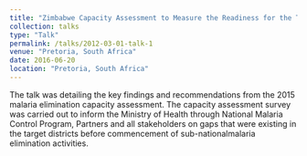 ```yaml
---
title: "Zimbabwe Capacity Assessment to Measure the Readiness for the Transition to Malaria Elimination in Selected Districts"
collection: talks
type: "Talk"
permalink: /talks/2012-03-01-talk-1
venue: "Pretoria, South Africa"
date: 2016-06-20
location: "Pretoria, South Africa"
---
```


The talk was detailing the key findings and recommendations from the 2015 malaria elimination capacity assessment. The capacity assessment survey was carried out to inform the Ministry of Health through National Malaria Control Program, Partners and all stakeholders on gaps that were existing in the target districts before commencement of sub-nationalmalaria elimination activities.
